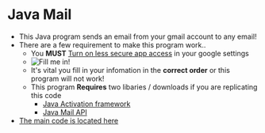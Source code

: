 <h1>Java Mail</h1>

<ul>
  <li>This Java program sends an email from your gmail account to any email!</li>
  <li>There are a few requirement to make this program work..
      <ul>
        <li>You <strong>MUST</strong> <a href="https://www.google.com/settings/security/lesssecureapps">Turn on less secure app access</a> in your google settings</li>
        <li><img src="https://i.postimg.cc/4y64rKfw/Capture.png" alt="Fill me in!"></li>
        <li>It's vital you fill in your infomation in the <strong>correct order</strong> or this program will not work!</li>
        <li>This program <strong>Requires</strong> two libaries / downloads if you are replicating this code
          <ul>
            <li><a href="https://www.oracle.com/java/technologies/java-beans-activation.html">Java Activation framework</a></li>
            <li><a href="https://javaee.github.io/javamail/">Java Mail API</a>
          </ul>
        </li>
        
       
</li>
</ul>
<li><a href="https://github.com/Dan-Sones/Send-an-email-with-java/blob/master/src/SendMailSSL.java">The main code is located here</a></li>
</ul>


